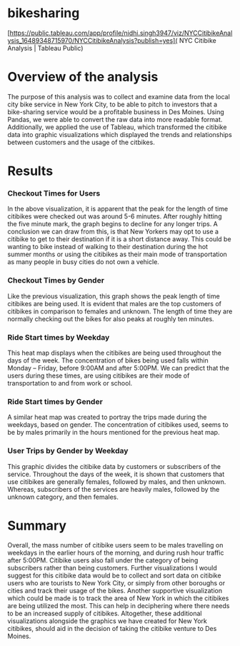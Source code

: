 # bikesharing

[https://public.tableau.com/app/profile/nidhi.singh3947/viz/NYCCitibikeAnalysis_16489348715970/NYCCitibikeAnalysis?publish=yes]( NYC Citibike Analysis | Tableau Public)

# Overview of the analysis

The purpose of this analysis was to collect and examine data from the local city bike service in New York City, to be able to pitch to investors that a bike-sharing service would be a profitable business in Des Moines. Using Pandas, we were able to convert the raw data into more readable format. Additionally, we applied the use of Tableau, which transformed the citibike data into graphic visualizations which displayed the trends and relationships between customers and the usage of the citbikes.

# Results


### Checkout Times for Users

In the above visualization, it is apparent that the peak for the length of time citibikes were checked out was around 5-6 minutes. After roughly hitting the five minute mark, the graph begins to decline for any longer trips. A conclusion we can draw from this, is that New Yorkers may opt to use a citibike to get to their destination if it is a short distance away. This could be wanting to bike instead of walking to their destination during the hot summer months or using the citibikes as their main mode of transportation as many people in busy cities do not own a vehicle. 

### Checkout Times by Gender

Like the previous visualization, this graph shows the peak length of time citibikes are being used. It is evident that males are the top customers of citibikes in comparison to females and unknown. The length of time they are normally checking out the bikes for also peaks at roughly ten minutes.


### Ride Start times by Weekday

This heat map displays when the citibikes are being used throughout the days of the week. The concentration of bikes being used falls within Monday – Friday, before 9:00AM and after 5:00PM. We can predict that the users during these times, are using citibikes are their mode of transportation to and from work or school. 


### Ride Start times by Gender

A similar heat map was created to portray the trips made during the weekdays, based on gender. The concentration of citibikes used, seems to be by males primarily in the hours mentioned for the previous heat map.


### User Trips by Gender by Weekday


This graphic divides the citibike data by customers or subscribers of the service. Throughout the days of the week, it is shown that customers that use citibikes are generally females, followed by males, and then unknown. Whereas, subscribers of the services are heavily males, followed by the unknown category, and then females.


# Summary

Overall, the mass number of citibike users seem to be males travelling on weekdays in the earlier hours of the morning, and during rush hour traffic after 5:00PM. Citibike users also fall under the category of being subscribers rather than being customers. Further visualizations I would suggest for this citibike data would be to collect and sort data on citibike users who are tourists to New York City, or simply from other boroughs or cities and track their usage of the bikes. Another supportive visualization which could be made is to track the area of New York in which the citibikes are being utilized the most. This can help in deciphering where there needs to be an increased supply of citibikes. Altogether, these additional visualizations alongside the graphics we have created for New York citibikes, should aid in the decision of taking the citibike venture to Des Moines.
